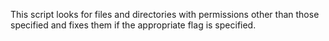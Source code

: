 This script looks for files and directories with permissions other than those specified and fixes them if the appropriate flag is specified.
